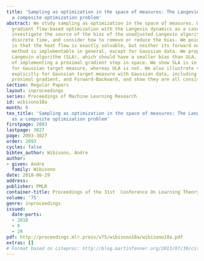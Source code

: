 ```yaml
---
title: 'Sampling as optimization in the space of measures: The Langevin dynamics as
  a composite optimization problem'
abstract: We study sampling as optimization in the space of measures. We focus on
  gradient flow-based optimization with the Langevin dynamics as a case study. We
  investigate the source of the bias of the unadjusted Langevin algorithm (ULA) in
  discrete time, and consider how to remove or reduce the bias. We point out the difficulty
  is that the heat flow is exactly solvable, but neither its forward nor backward
  method is implementable in general, except for Gaussian data. We propose the symmetrized
  Langevin algorithm (SLA), which should have a smaller bias than ULA, at the price
  of implementing a proximal gradient step in space. We show SLA is in fact consistent
  for Gaussian target measure, whereas ULA is not. We also illustrate various algorithms
  explicitly for Gaussian target measure with Gaussian data, including gradient descent,
  proximal gradient, and Forward-Backward, and show they are all consistent.
section: Regular Papers
layout: inproceedings
series: Proceedings of Machine Learning Research
id: wibisono18a
month: 0
tex_title: 'Sampling as optimization in the space of measures: The Langevin dynamics
  as a composite optimization problem'
firstpage: 2093
lastpage: 3027
page: 2093-3027
order: 2093
cycles: false
bibtex_author: Wibisono, Andre
author:
- given: Andre
  family: Wibisono
date: 2018-06-29
address: 
publisher: PMLR
container-title: Proceedings of the 31st  Conference On Learning Theory
volume: '75'
genre: inproceedings
issued:
  date-parts:
  - 2018
  - 6
  - 29
pdf: http://proceedings.mlr.press/v75/wibisono18a/wibisono18a.pdf
extras: []
# Format based on citeproc: http://blog.martinfenner.org/2013/07/30/citeproc-yaml-for-bibliographies/
---
```

